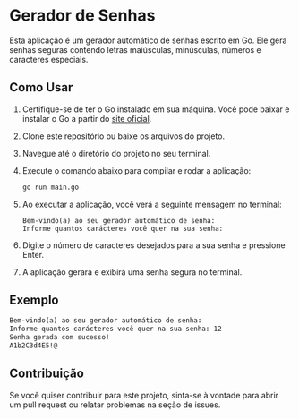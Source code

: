 # Gerador de Senhas

Esta aplicação é um gerador automático de senhas escrito em Go. Ele gera senhas seguras contendo letras maiúsculas, minúsculas, números e caracteres especiais.

## Como Usar

1. Certifique-se de ter o Go instalado em sua máquina. Você pode baixar e instalar o Go a partir do [site oficial](https://golang.org/dl/).

2. Clone este repositório ou baixe os arquivos do projeto.

3. Navegue até o diretório do projeto no seu terminal.

4. Execute o comando abaixo para compilar e rodar a aplicação:

    ```sh
    go run main.go
    ```

5. Ao executar a aplicação, você verá a seguinte mensagem no terminal:

    ```
    Bem-vindo(a) ao seu gerador automático de senha:
    Informe quantos carácteres você quer na sua senha:
    ```

6. Digite o número de caracteres desejados para a sua senha e pressione Enter.

7. A aplicação gerará e exibirá uma senha segura no terminal.

## Exemplo

```sh
Bem-vindo(a) ao seu gerador automático de senha:
Informe quantos carácteres você quer na sua senha: 12
Senha gerada com sucesso!
A1b2C3d4E5!@
```

## Contribuição

Se você quiser contribuir para este projeto, sinta-se à vontade para abrir um pull request ou relatar problemas na seção de issues.
